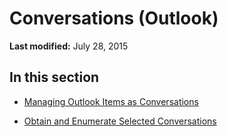 
# Conversations (Outlook)

 **Last modified:** July 28, 2015


## In this section


-  [Managing Outlook Items as Conversations](d91959d7-07b2-7952-8e6d-a39422d355e0.md)
    
-  [Obtain and Enumerate Selected Conversations](3bba1e98-b2eb-c53d-354a-bdd899b65a59.md)
    

